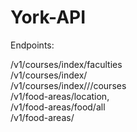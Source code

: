 # York-API

Endpoints:

/v1/courses/index/faculties \
/v1/courses/index/<faculty> \
/v1/courses/index/<faculty>/<subject>/courses \
/v1/food-areas/location,  \
/v1/food-areas/food/all \
/v1/food-areas/<location>






